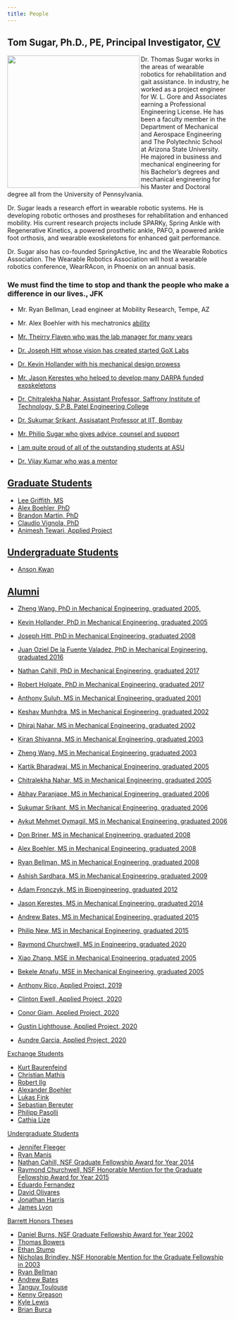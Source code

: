 ```yaml
---
title: People
---
```


## Tom Sugar, Ph.D., PE, Principal Investigator, [CV](cvsugar.pdf)
<div class="row">
<img src="{{ site.base_path }}/assets/images/tom_headshot.jpg" height="300px" align="left">

Dr. Thomas Sugar works in the areas of wearable robotics for rehabilitation and gait assistance. In industry, he worked as a project engineer for W. L. Gore and Associates earning a Professional Engineering License. He has been a faculty member in the Department of Mechanical and Aerospace Engineering and The Polytechnic School at Arizona State University. He majored in business and mechanical engineering for his Bachelor’s degrees and mechanical engineering for his Master and Doctoral degree all from the University of Pennsylvania.

Dr. Sugar leads a research effort in wearable robotic systems. He is developing robotic orthoses and prostheses for rehabilitation and enhanced mobility. His current research projects include SPARKy, Spring Ankle with Regenerative Kinetics, a powered prosthetic ankle, PAFO, a powered ankle foot orthosis, and wearable exoskeletons for enhanced gait performance.

Dr. Sugar also has co-founded SpringActive, Inc and the Wearable Robotics Association. The Wearable Robotics Association will host a wearable robotics conference, WearRAcon, in Phoenix on an annual basis.

</div>

###  We must find the time to stop and thank the people who make a difference in our lives., JFK

* Mr. Ryan Bellman, Lead engineer at Mobility Research, Tempe, AZ
* Mr. Alex Boehler with his mechatronics <a href="https://www.roboticelements.com/" title="Mechatronics"> ability 
* Mr. Theirry Flaven who was the lab manager for many years
* Dr. Joseph Hitt whose vision has created started GoX Labs <a href="https://www.goxlabs.com/" title="GoX Labsgo">
* Dr. Kevin Hollander with his mechanical design prowess
* Mr. Jason Kerestes who helped to develop many DARPA funded exoskeletons
* Dr. Chitralekha Nahar, Assistant Professor, Saffrony Institute of Technology, S.P.B. Patel Engineering College  
* Dr. Sukumar Srikant, Assisatant Professor at IIT, Bombay  
* Mr. Philip Sugar who gives advice, counsel and support

* I am quite proud of all of the outstanding students at ASU

* Dr. Vijay Kumar who was a mentor



## Graduate Students
* Lee Griffith, MS
* Alex Boehler, PhD
* Brandon Martin, PhD
* Claudio Vignola, PhD
* Animesh Tewari, Applied Project

## Undergraduate Students
* Anson Kwan

## Alumni

* Zheng Wang, PhD in Mechanical Engineering, graduated 2005,
* Kevin Hollander, PhD in Mechanical Engineering, graduated 2005
* Joseph Hitt, PhD in Mechanical Engineering, graduated 2008
* Juan Oziel De la Fuente Valadez, PhD in Mechanical Engineering, graduated 2016
* Nathan Cahill, PhD in Mechanical Engineering, graduated 2017
* Robert Holgate, PhD in Mechanical Engineering, graduated 2017

* Anthony Suluh, MS in Mechanical Engineering, graduated 2001
* Keshav Munhdra, MS in Mechanical Engineering, graduated 2002
* Dhiraj Nahar, MS in Mechanical Engineering, graduated 2002
* Kiran Shivanna, MS in Mechanical Engineering, graduated 2003
* Zheng Wang, MS in Mechanical Engineering, graduated 2003
* Kartik Bharadwaj, MS in Mechanical Engineering, graduated 2005
* Chitralekha Nahar, MS in Mechanical Engineering, graduated 2005
* Abhay Paranjape, MS in Mechanical Engineering, graduated 2006
* Sukumar Srikant, MS in Mechanical Engineering, graduated 2006
* Aykut Mehmet Oymagil, MS in Mechanical Engineering, graduated 2006
* Don Briner, MS in Mechanical Engineering, graduated 2008
* Alex Boehler, MS in Mechanical Engineering, graduated 2008
* Ryan Bellman, MS in Mechanical Engineering, graduated 2008
* Ashish Sardhara, MS in Mechanical Engineering, graduated 2009
* Adam Fronczyk, MS in Bioengineering, graduated 2012
* Jason Kerestes, MS in Mechanical Engineering, graduated 2014
* Andrew Bates, MS in Mechanical Engineering, graduated 2015
* Philip New, MS in Mechanical Engineering, graduated 2015
* Raymond Churchwell, MS in Engineering, graduated 2020

* Xiao Zhang, MSE in Mechanical Engineering, graduated 2005
* Bekele Atnafu, MSE in Mechanical Engineering, graduated 2005

* Anthony Rico, Applied Project, 2019
* Clinton Ewell, Applied Project, 2020
* Conor Giam, Applied Project, 2020
* Gustin Lighthouse, Applied Project, 2020
* Aundre Garcia, Applied Project, 2020

Exchange Students
* Kurt Baurenfeind
* Christian Mathis
* Robert Ilg
* Alexander Boehler
* Lukas Fink 
* Sebastian Bereuter
* Philipp Pasolli
* Cathia Lize

Undergraduate Students
* Jennifer Fleeger 
* Ryan Manis
* Nathan Cahill, NSF Graduate Fellowship Award for Year 2014
* Raymond Churchwell, NSF Honorable Mention for the Graduate Fellowship Award for Year 2015
* Eduardo Fernandez
* David Olivares
* Jonathan Harris
* James Lyon

Barrett Honors Theses
* Daniel Burns, NSF Graduate Fellowship Award for Year 2002 
* Thomas Bowers 
* Ethan Stump 
* Nicholas Brindley, NSF Honorable Mention for the Graduate Fellowship in 2003
* Ryan Bellman
* Andrew Bates
* Tanguy Toulouse
* Kenny Greason
* Kyle Lewis
* Brian Burca


